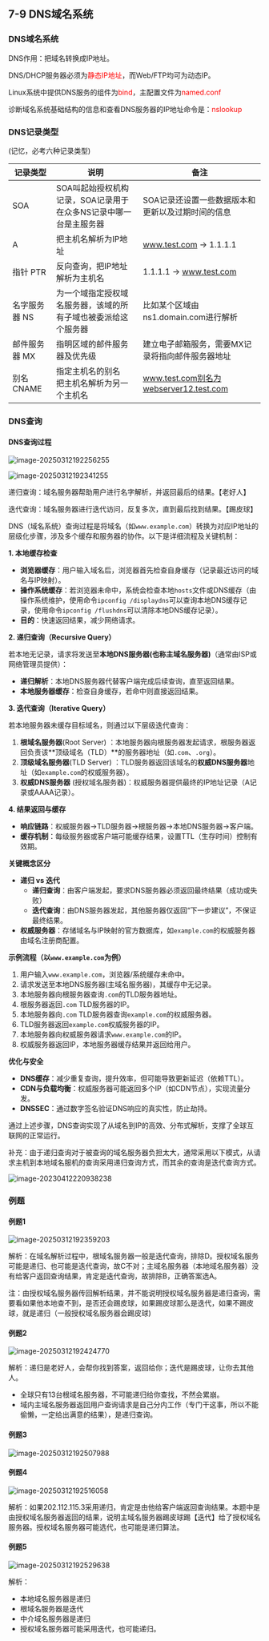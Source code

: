 ## 7-9 DNS域名系统

### DNS域名系统

DNS作用：把域名转换成IP地址。

DNS/DHCP服务器必须为<font color="red">静态IP地址</font>，而Web/FTP均可为动态IP。

Linux系统中提供DNS服务的组件为<font color="red">bind</font>，主配置文件为<font color="red">named.conf</font>

诊断域名系统基础结构的信息和查看DNS服务器的IP地址命令是：<font color="red">nslookup</font>

### DNS记录类型

(记忆，必考六种记录类型)

| 记录类型      | 说明                                                         | 备注                                              |
| ------------- | ------------------------------------------------------------ | ------------------------------------------------- |
| SOA           | SOA叫起始授权机构记录，SOA记录用于在众多NS记录中哪一台是主服务器 | SOA记录还设置一些数据版本和更新以及过期时间的信息 |
| A             | 把主机名解析为IP地址                                         | www.test.com → 1.1.1.1                            |
| 指针 PTR      | 反向查询，把IP地址解析为主机名                               | 1.1.1.1 → www.test.com                            |
| 名字服务器 NS | 为一个域指定授权域名服务器，该域的所有子域也被委派给这个服务器 | 比如某个区域由ns1.domain.com进行解析              |
| 邮件服务器 MX | 指明区域的邮件服务器及优先级                                 | 建立电子邮箱服务，需要MX记录将指向邮件服务器地址  |
| 别名 CNAME    | 指定主机名的别名<br>把主机名解析为另一个主机名               | www.test.com别名为webserver12.test.com            |

### DNS查询

#### DNS查询过程

![image-20250312192256255](https://img.yatjay.top/md/20250312192256296.png)

![image-20250312192341255](https://img.yatjay.top/md/20250312192341301.png)

递归查询：域名服务器帮助用户进行名字解析，并返回最后的结果。【老好人】

迭代查询：域名服务器进行迭代访问，反复多次，直到最后找到结果。【踢皮球】

DNS（域名系统）查询过程是将域名（如`www.example.com`）转换为对应IP地址的层级化步骤，涉及多个缓存和服务器的协作。以下是详细流程及关键机制：

**1. 本地缓存检查**

- **浏览器缓存**：用户输入域名后，浏览器首先检查自身缓存（记录最近访问的域名与IP映射）。
- **操作系统缓存**：若浏览器未命中，系统会检查本地`hosts`文件或DNS缓存（由操作系统维护，使用命令`ipconfig /displaydns`可以查询本地DNS缓存记录，使用命令`ipconfig /flushdns`可以清除本地DNS缓存记录）。
- **目的**：快速返回结果，减少网络请求。

**2. 递归查询（Recursive Query）**

若本地无记录，请求将发送至**本地DNS服务器(也称主域名服务器)**（通常由ISP或网络管理员提供）：

- **递归解析**：本地DNS服务器代替客户端完成后续查询，直至返回结果。
- **本地服务器缓存**：检查自身缓存，若命中则直接返回结果。

**3. 迭代查询（Iterative Query）**

若本地服务器未缓存目标域名，则通过以下层级迭代查询：

1. **根域名服务器**(Root Server)  ：本地服务器向根服务器发起请求，根服务器返回负责该**顶级域名（TLD）**的服务器地址（如`.com`、`.org`）。
2. **顶级域名服务器**(TLD Server) ：TLD服务器返回该域名的**权威DNS服务器**地址（如`example.com`的权威服务器）。
3. **权威DNS服务器** (授权域名服务器)：权威服务器提供最终的IP地址记录（A记录或AAAA记录）。

**4. 结果返回与缓存**

- **响应链路**：权威服务器→TLD服务器→根服务器→本地DNS服务器→客户端。
- **缓存机制**：每级服务器或客户端可能缓存结果，设置TTL（生存时间）控制有效期。

**关键概念区分**

- **递归 vs 迭代**  
  - **递归查询**：由客户端发起，要求DNS服务器必须返回最终结果（成功或失败）  
  - **迭代查询**：由DNS服务器发起，其他服务器仅返回“下一步建议”，不保证最终结果。
- **权威服务器**：存储域名与IP映射的官方数据库，如`example.com`的权威服务器由域名注册商配置。

**示例流程（以`www.example.com`为例）**

1. 用户输入`www.example.com`，浏览器/系统缓存未命中。
2. 请求发送至本地DNS服务器(主域名服务器)，其缓存中无记录。
3. 本地服务器向根服务器查询`.com`的TLD服务器地址。
4. 根服务器返回`.com` TLD服务器的IP。
5. 本地服务器向`.com` TLD服务器查询`example.com`的权威服务器。
6. TLD服务器返回`example.com`权威服务器的IP。
7. 本地服务器向权威服务器请求`www.example.com`的IP。
8. 权威服务器返回IP，本地服务器缓存结果并返回给用户。

**优化与安全**

- **DNS缓存**：减少重复查询，提升效率，但可能导致更新延迟（依赖TTL）。
- **CDN与负载均衡**：权威服务器可能返回多个IP（如CDN节点），实现流量分发。
- **DNSSEC**：通过数字签名验证DNS响应的真实性，防止劫持。

通过上述步骤，DNS查询实现了从域名到IP的高效、分布式解析，支撑了全球互联网的正常运行。

补充：由于递归查询对于被查询的域名服务器负担太大，通常采用以下模式，从请求主机到本地域名服机的查询采用递归查询方式，而其余的查询是迭代查询方式。

![image-20230412220938238](https://img.yatjay.top/md/image-20230412220938238.png)

### 例题

#### 例题1

![image-20250312192359203](https://img.yatjay.top/md/20250312192359244.png)

解析：在域名解析过程中，根域名服务器一般是迭代查询，排除D。授权域名服务可能是递归、也可能是迭代查询，故C不对；主域名服务器（本地域名服务器）没有给客户返回查询结果，肯定是迭代查询，故排除B，正确答案选A。

注：由授权域名服务器传回解析结果，并不能说明授权域名服务器是递归查询，需要看如果他本地查不到，是否还会踢皮球，如果踢皮球那么是迭代，如果不踢皮球，就是递归（一般授权域名服务器会踢皮球)

#### 例题2

![image-20250312192424770](https://img.yatjay.top/md/20250312192424808.png)

解析：递归是老好人，会帮你找到答案，返回给你；迭代是踢皮球，让你去其他人。

- 全球只有13台根域名服务器，不可能递归给你查找，不然会累崩。
- 域内主域名服务器返回用户查询请求是自己分内工作（专门干这事，所以不能偷懒，一定给出满意的结果），是递归查询。

#### 例题3

![image-20250312192507988](https://img.yatjay.top/md/20250312192508029.png)

#### 例题4

![image-20250312192516058](https://img.yatjay.top/md/20250312192516096.png)

解析：如果202.112.115.3采用递归，肯定是由他给客户端返回查询结果。本题中是由授权域名服务器返回的结果，说明主域名服务器踢皮球踢【迭代】给了授权域名服务器。授权域名服务器可能选代，也可能是递归算法。

#### 例题5

![image-20250312192529638](https://img.yatjay.top/md/20250312192529693.png)

解析：

- 本地域名服务器是递归
- 根域名服务器是迭代
- 中介域名服务器是递归
- 授权域名服务器可能采用迭代，也可能递归。

